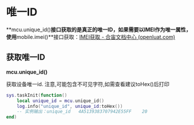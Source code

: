 # 唯一ID

**mcu.unique_id()**接口获取的是真正的唯一ID，如果需要以IMEI作为唯一属性，使用**mobile.imei()**接口获取：[IMEI获取 - 合宙文档中心 (openluat.com)](https://docs.openluat.com/air780e/luatos/app/mobile/info/imei/)

## 获取唯一ID

**mcu.unique_id()**

获取设备唯一id. 注意,可能包含不可见字符,如需查看建议toHex()后打印

```lua
sys.taskInit(function()
	local unique_id = mcu.unique_id()
	log.info("unique_id", unique_id:toHex())
    -- 实例输出：unique_id	4A5139383707942E55FF	20
end)
```
